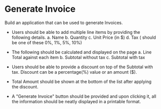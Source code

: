 # Generate Invoice
Build an application that can be used to generate Invoices. 


- Users should be able to add multiple line items by providing the following details.
a. Name
b. Quantity
c. Unit Price (in $)
d. Tax ( should be one of these 0%, 1%, 5%, 10%)

- The following should be calculated and displayed on the page
a. Line Total against each item
b. Subtotal without tax
c. Subtotal with tax
- Users should be able to provide a discount on top of the Subtotal with tax. Discount can be a percentage(%) value or an amount ($).
- Total Amount should be shown at the bottom of the list after applying the discount.
- A "Generate Invoice" button should be provided and upon clicking it, all the information should be neatly displayed in a printable format.
